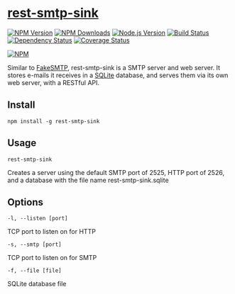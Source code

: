 [rest-smtp-sink](https://www.npmjs.org/package/rest-smtp-sink)
==============


[![NPM Version][npm-version-image]][npm-url]
[![NPM Downloads][npm-downloads-image]][npm-url]
[![Node.js Version][node-image]][node-url]
[![Build Status][travis-image]][travis-url]
[![Dependency Status][dependencies-image]][dependencies-url]
[![Coverage Status][coveralls-image]][coveralls-url]

[![NPM][npm-image]][npm-url]


Similar to [FakeSMTP](http://nilhcem.github.io/FakeSMTP/), rest-smtp-sink is a SMTP server and web server. It stores e-mails it receives in a [SQLite](http://www.sqlite.org) database, and serves them via its own web server, with a RESTful API.

## Install

```npm install -g rest-smtp-sink```


## Usage

``rest-smtp-sink``

Creates a server using the default SMTP port of 2525, HTTP port of 2526, and a database with the file name rest-smtp-sink.sqlite

## Options

``-l, --listen [port]``

TCP port to listen on for HTTP

``-s, --smtp [port]``

TCP port to listen on for SMTP

``-f, --file [file]``

SQLite database file

[npm-version-image]: https://img.shields.io/npm/v/rest-smtp-sink.svg
[npm-downloads-image]: https://img.shields.io/npm/dm/rest-smtp-sink.svg
[npm-image]: https://nodei.co/npm/rest-smtp-sink.png?downloads=true&downloadRank=true&stars=true
[npm-url]: https://npmjs.org/package/rest-smtp-sink
[travis-image]: https://img.shields.io/travis/llambda/rest-smtp-sink/master.svg
[travis-url]: https://travis-ci.org/llambda/rest-smtp-sink
[dependencies-image]: https://david-dm.org/llambda/rest-smtp-sink.svg?style=flat
[dependencies-url]: https://david-dm.org/llambda/rest-smtp-sink
[coveralls-image]: https://img.shields.io/coveralls/llambda/rest-smtp-sink/master.svg
[coveralls-url]: https://coveralls.io/r/llambda/rest-smtp-sink?branch=master
[node-image]: https://img.shields.io/node/v/rest-smtp-sink.svg
[node-url]: http://nodejs.org/download/
[gitter-join-chat-image]: https://badges.gitter.im/Join%20Chat.svg
[gitter-channel-url]: https://gitter.im/llambda/rest-smtp-sink
[express-session-url]: https://github.com/expressjs/session
[io-url]: https://iojs.org

